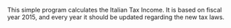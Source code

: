 This simple program calculates the Italian Tax Income.
It is based on fiscal year 2015, and every year it should be updated regarding the new tax laws.
